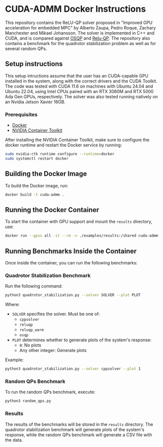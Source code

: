 # CUDA-ADMM Docker Instructions  

This repository contains the ReLU-QP solver proposed in "Improved GPU acceleration for embedded MPC" by Alberto Zaupa, Pedro Roque, Zachary Manchester and Mikael Johansson. The solver is implemented in C++ and CUDA, and is compared against [OSQP](https://osqp.org/) and [Relu-QP](https://github.com/RoboticExplorationLab/ReLUQP-py). The repository also contains a benchmark for the quadrotor stabilization problem as well as for several random QPs.

## Setup instructions

This setup intructions assume that the user has an CUDA-capable GPU installed in the system, along with the correct drivers and the CUDA Toolkit. The code was tested with CUDA 11.6 on machines with Ubuntu 24.04 and Ubuntu 22.04, using Intel CPUs paired with an RTX 3060M and RTX 5000 Ada Gen GPUs, respectively. The solver was also tested running natively on an Nvidia Jetson Xavier 16GB.

### Prerequisites

- [Docker](https://docs.docker.com/get-docker/)
- [NVIDIA Container Toolkit](https://docs.nvidia.com/datacenter/cloud-native/container-toolkit/latest/install-guide.html)

After installing the NVIDIA Container Toolkit, make sure to configure the docker runtime and restart the Docker service by running:  
```bash
sudo nvidia-ctk runtime configure --runtime=docker
sudo systemctl restart docker
```

## Building the Docker Image  
To build the Docker image, run:  
```bash
docker build -t cuda-admm .
```

## Running the Docker Container  
To start the container with GPU support and mount the `results` directory, use:  
```bash
docker run --gpus all -it --rm -v ./examples/results:/shared cuda-admm bash
```

## Running Benchmarks Inside the Container  

Once inside the container, you can run the following benchmarks:  

### Quadrotor Stabilization Benchmark  
Run the following command:  
```bash
python3 quadrotor_stabilization.py --solver SOLVER --plot PLOT
```  

Where:
- `SOLVER` specifies the solver. Must be one of:  
  - `cppsolver`  
  - `reluqp`  
  - `reluqp_warm`  
  - `osqp`  
- `PLOT` determines whether to generate plots of the system's response:  
  - `0`: No plots  
  - Any other integer: Generate plots  

Example:
```bash
python3 quadrotor_stabilization.py --solver cppsolver --plot 1
```

### Random QPs Benchmark  
To run the random QPs benchmark, execute:  
```bash
python3 random_qps.py
```

### Results

The results of the benchmarks will be stored in the `results` directory. The quadrotor stabilization benchmark will generate plots of the system's response, while the random QPs benchmark will generate a CSV file with the data.
